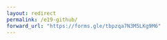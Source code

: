 ```yaml
---
layout: redirect
permalink: /e19-github/
forward_url: "https://forms.gle/tbpzqa7N3M5LKg9M6"
---
```

